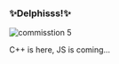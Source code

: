 ### ✨Delphisss!✨

![commisstion 5](https://images2.alphacoders.com/538/538985.jpg)
>
C++ is here, JS is coming... <br>

<!-- BLOG-POST-LIST:START -->
<!-- BLOG-POST-LIST:END -->
